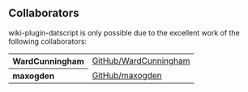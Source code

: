 ## Collaborators

wiki-plugin-datscript is only possible due to the excellent work of the following collaborators:

<table><tbody><tr><th align="left">WardCunningham</th><td><a href="https://github.com/WardCunningham">GitHub/WardCunningham</a></td></tr>
<tr><th align="left">maxogden</th><td><a href="https://github.com/maxogden">GitHub/maxogden</a></td></tr>
</tbody></table>
